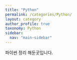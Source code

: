 ```yaml
---
title: "Python"
permalink: /categories/Python/
layout: category
author_profile: true
taxonomy: Python
sidebar:
  nav: "main-sidebar"
---
```


파이썬 정리 해둔곳입니다.
